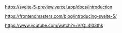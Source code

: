 
https://svelte-5-preview.vercel.app/docs/introduction

https://frontendmasters.com/blog/introducing-svelte-5/

https://www.youtube.com/watch?v=VrQL4I03thk
